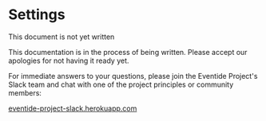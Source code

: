 # Settings
<!--
https://github.com/eventide-project/settings/blob/master/README.md
 -->

<div class="note custom-block">
  <p>
    This document is not yet written
  </p>
</div>

This documentation is in the process of being written. Please accept our apologies for not having it ready yet.

For immediate answers to your questions, please join the Eventide Project's Slack team and chat with one of the project principles or community members:

[eventide-project-slack.herokuapp.com](https://eventide-project-slack.herokuapp.com)

<!--

TODO:

Explicit Settings

The default [session](/user-guide/session.md) connection settings mechanisms will cover most situations, but

There are some cases where having session connection settings in a file won't work.

 -->

